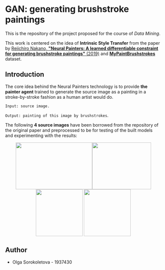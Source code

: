 # GAN: generating brushstroke paintings

This is the repository of the project proposed for the course of *Data Mining*.

This work is centered on the idea of **Intrinsic Style Transfer** from the paper by [Reiichiro Nakano, **"Neural Painters: A learned differentiable constraint for generating brushstroke paintings"** (2019)](https://arxiv.org/abs/1904.08410) and [**MyPaintBrushstrokes**](https://www.kaggle.com/reiinakano/mypaint_brushstrokes) dataset.

## Introduction

The core idea behind the Neural Painters technology is to provide **the painter agent** trained to generate the source image as a painting in a stroke-by-stroke fashion as a human artist would do.

```Input: source image.```

```Output: painting of this image by brushstrokes```.

The following **4 source images** have been borrowed from the repository of the original paper and preprocessed to be for testing of the built models and experimenting with the results:

<p align="center">
  <img src="/images/source_images/vanc.jpg" width="247" height="151"/><img src="/images/source_images/louvre.png" width="190" height="151"/> <img src="/images/source_images/eiffel.jpeg" width="151" height="151"/> <img src="/images/source_images/castle.png" width="151" height="151"/> 
</p>


## Author
- Olga Sorokoletova - 1937430
